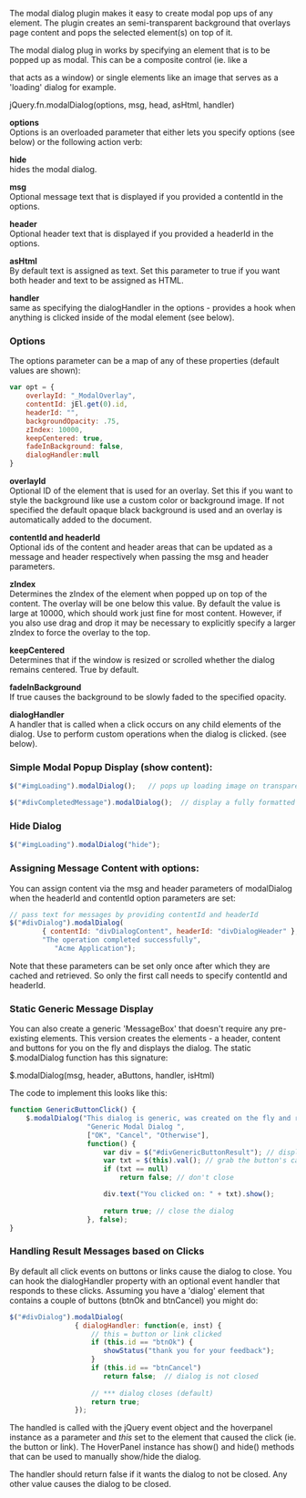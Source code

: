 ﻿The modal dialog plugin makes it easy to create modal pop ups of any element. The plugin creates an semi-transparent background that overlays page content and pops the selected element(s) on top of it.The modal dialog plug in works by specifying an element that is to be popped up as modal. This can be a composite control (ie. like a <div> that acts as a window) or single elements like an image that serves as a 'loading' dialog for example.<div class="syntaxbox">jQuery.fn.modalDialog(options, msg, head, asHtml, handler)</div>**options**  Options is an overloaded parameter that either lets you specify options (see below) or  the following action verb:**hide**  hides the modal dialog.**msg**  Optional message text that is displayed if you provided a contentId in the options. **header**  Optional header text that is displayed if you provided a headerId in the options.**asHtml**  By default text is assigned as text. Set this parameter to true if you want both header and text to be assigned as HTML.**handler**  same as specifying the dialogHandler in the options - provides a hook when anything is clicked inside of the modal element (see below).### OptionsThe options parameter can be a map of any of these properties (default values are shown):```javascriptvar opt = {     overlayId: "_ModalOverlay",    contentId: jEl.get(0).id,    headerId: "",    backgroundOpacity: .75,    zIndex: 10000,    keepCentered: true,    fadeInBackground: false,    dialogHandler:null}```**overlayId**  Optional ID of the element that is used for an overlay. Set this if you want to style the background like use a custom color or background image.  If not specified the default opaque black background is used and an overlay is automatically added to the document.**contentId and headerId**  Optional ids of the content and header areas that can be updated as a message and header respectively when passing the msg and header parameters. **zIndex**  Determines the zIndex of the element when popped up on top of the content. The overlay will be one below this value. By default the value is large at 10000, which should work just fine for most content. However, if you also use drag and drop it may be necessary to explicitly specify a larger zIndex to force the overlay to the top.**keepCentered**  Determines that if the window is resized or scrolled whether the dialog remains centered. True by default.**fadeInBackground**  If true causes the background to be slowly faded to the specified opacity.**dialogHandler**  A handler that is called when a click occurs on any child elements of the dialog. Use to perform custom operations when the dialog is clicked. (see below).### Simple Modal Popup Display (show content):```javascript$("#imgLoading").modalDialog();   // pops up loading image on transparent background``````javascript$("#divCompletedMessage").modalDialog();  // display a fully formatted dialog```### Hide Dialog```javascript$("#imgLoading").modalDialog("hide");```### Assigning Message Content with options:You can assign content via the msg and header parameters of modalDialog when the headerId and contentId option parameters are set:```javascript// pass text for messages by providing contentId and headerId$("#divDialog").modalDialog( 		{ contentId: "divDialogContent", headerId: "divDialogHeader" },		"The operation completed successfully",           "Acme Application");```Note that these parameters can be set only once after which they are cached and retrieved. So only the first call needs to specify contentId and headerId. ### Static Generic Message DisplayYou can also create a generic 'MessageBox' that doesn't require any pre-existing elements. This version creates the elements - a header, content and buttons for you on the fly and displays the dialog. The static $.modalDialog function has this signature:<div class="syntaxbox">$.modalDialog(msg, header, aButtons, handler, isHtml)</div>The code to implement this looks like this:```javascriptfunction GenericButtonClick() {                $.modalDialog("This dialog is generic, was created on the fly and requires no page elements.",                   "Generic Modal Dialog ",                   ["OK", "Cancel", "Otherwise"],                   function() {                       var div = $("#divGenericButtonResult"); // display result here                       var txt = $(this).val(); // grab the button's caption                                                      if (txt == null)                           return false; // don't close                       div.text("You clicked on: " + txt).show();                                              return true; // close the dialog                    }, false);}```### Handling Result Messages based on ClicksBy default all click events on buttons or links cause the dialog to close. You can hook the dialogHandler property with an optional event handler that responds to these clicks. Assuming you have a 'dialog' element that contains a couple of buttons (btnOk and btnCancel) you might do:```javascript$("#divDialog").modalDialog(                 { dialogHandler: function(e, inst) {                     // this = button or link clicked                    if (this.id == "btnOk") {                       showStatus("thank you for your feedback");                        }                    if (this.id == "btnCancel")                       return false;  // dialog is not closed                                        // *** dialog closes (default)                    return true;                });```The handled is called with the jQuery event object and the hoverpanel instance as a parameter and *this* set to the element that caused the click (ie. the button or link). The HoverPanel instance has show() and hide() methods that can be used to manually show/hide the dialog.The handler should return false if it wants the dialog to not be closed. Any other value causes the dialog to be closed.